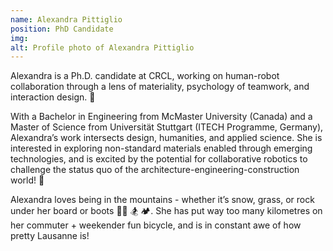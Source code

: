 ```yaml
---
name: Alexandra Pittiglio
position: PhD Candidate
img: 
alt: Profile photo of Alexandra Pittiglio
---
```

Alexandra is a Ph.D. candidate at CRCL, working on human-robot collaboration through a lens of materiality, psychology of teamwork, and interaction design. 🤖

With a Bachelor in Engineering from McMaster University (Canada) and a Master of Science from Universität Stuttgart (ITECH Programme, Germany), Alexandra’s work intersects design, humanities, and applied science. She is interested in exploring non-standard materials enabled through emerging technologies, and is excited by the potential for collaborative robotics to challenge the status quo of the architecture-engineering-construction world! 🚀

Alexandra loves being in the mountains - whether it’s snow, grass, or rock under her board or boots 🚵‍♀️ 🏂 🏕️. She has put way too many kilometres on her commuter + weekender fun bicycle, and is in constant awe of how pretty Lausanne is!